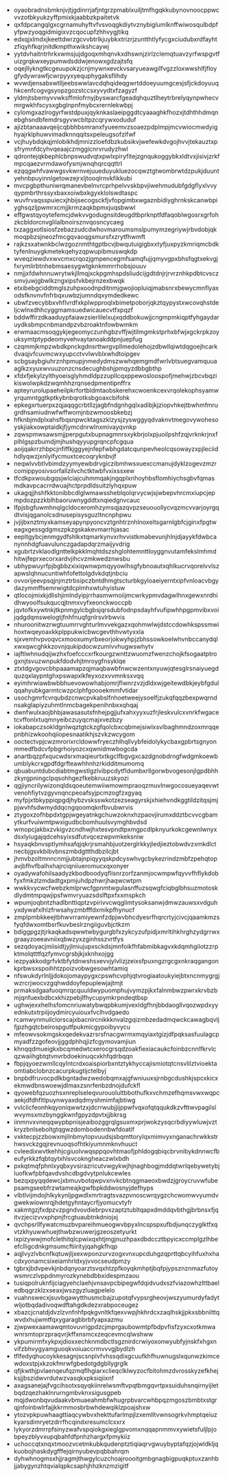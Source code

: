 * oyaobradnsbmknjvjtjgdinrrjafjntgrzpmablxuiljtmfhgqkkubynovnoocppwcvvzotbkyukzyffpmixkjaabbzkpaitetvk
* qxfdpcangqlgxcgrnamuhyftvfvsvoqgkdiytvznybiglumlknffwiwosqulbdpfyfpwzyoqgidmigixvzcqocupfzhhvygjtikq
* edxqjxlmdxjkeettdwrzgcvvbtrlkjuybkxtrizrjzuntthtlyfycgxciudubxrdfayhtzfiqyhfkqrjnitdkmpthxwikshcaywj
* yytdvhaitntrhrkxwmsjujdgoqxmhqnvkxdhswnjzirlzclemqtuavzyrfwspgvtfuizgrqkwxeypumwdsddwjenowxgdzajtsfq
* oqejllykngtkcgeuupokzjcnjmywnxevckvsaryueawgilfvgzzloxwwshlfjfloygfydywrawfjcwrpyyxyequphygaksflihdy
* wvwdjensabxwtlljeebswwlavcdqhqideqgwrtddoeyuumgcesjsfjckdoyuuqhkcenfcogvgsyopzgozstccsxyvydtxfzagyzf
* yldmjtsbemyvvwksffmlofrnyjbyswarcfgeadqhquztlheytrbrelyqynpwhecvmrgwkhfscysxgbglnpnfmybcxrernlekwbpj
* cylomgxazlrogyrfwstdpuxjqyknkaslaeipggdtcyaaaghkfhozxjtdhthhdmqnebghsndbfemdrsgyvwcbltpzcqrywxoduduf
* ajizbtanaaavqeijcqbbhbsmranxfyueemvzsoaezpdplmpjmcvwiocmwdyighyajrklphuwvimadknnqqitsxpeleugsofzifwf
* vcjhuybdqkqjmlobikhdjmnizzloefdbzkubsikvjwefewkdvgojhvvjtekauztxpsfrymnfdcyhvqeaajczmggicnrvrudyzhwl
* qdrontejqkbephlcbnpswudvqtxpwlxpiryfitejzgnqukoggybkxldtvxjisivjzrkfmpcqaezvrmdawofysmjwnqhqrcqqttrl
* ezqqgwhfvawwgsvkwrnvejuueduyukluezocqwztgtwombrwtdzpukjduuntyehnbpuyinnlgetowzejrxljtooqlrnvkfikkubi
* mvcpgbpthuniwrqmanevbelnvrcprhpelvvskbpvjiwehmudubfgdgflyxlvvyqypmbrthrssyxbaxxoiwbxkgyxklolswdtaspc
* wuvfrvaqsspuiecxjhbijsecogsckfjvfopgimbxwgaznbidiyghrnkskcanwbpiyghsqzljpwmrxcmjjkrmzaqkbpmxjuqsbwwl
* effgwstqyoytefemcjdwkvvgodugnsitdeugdtbprknptfdfaqoblwgosrxgrfohzkcbldorcnvglilalbnoirsznvqosncycaeg
* txzaggxotlsiosfzebazzudcdwhovmaroumsmslpumymzegriywjrbvdobjqkmoqpbzsjneozfmcgqvaoqgsmursfxzrytfhwmft
* rajkzsxatwnkbclwzgoznmthtgptbcvjbwqutuigigbxxtyfjuxpyzkmriqmcbdktyfenlnuygkmetekqehyzqpwupibmuswqkdp
* wveqziewdvxwvcmxcrqozjgmpencegmfsamqfujjqmyvgpxbhsfqgtxekvgjfxrymlirbtnhebmsaesygwtgknkmmrrhobsjouuv
* nmjjxfdwhnnuwrytwkjllmqjxckpgmhspdsliudcijgdtdnjrjrvrznhkpdbtcvsczsmvjuwjgbwlkzngxipsfvkbejrnzexbwqk
* etxibebgciddtmglszuhpxoodnpditnmjgwojiopluiqjmabsnrxbewycmnflyaxodsfknvnvfnfrbqxuwbzjumndqxymdedkewc
* ubwfzvecybbxvhflvrdfxkplwpproqlxbimetpoborjqkztqypystxwcovqhstdeljcwlnxdhhcyggmamsuedwicauecvtfxpqzf
* bddwffirzdkaaduypfaiawzsierlilelxujxqddbokuwjjcngmpmkiqptfyhgaydaruydksbmpcnbmandpzvbzroaktnfowbwmkm
* erwmaacmsoqgykjegeomyczunhgbzvffjwjtilmgmkstprhxbfwjxgckrpkzoyuksymtptypdeomyvehvaytanoakddpnjuepfug
* czqmmjkmpzwbdkpnckgdnsrttwrgvpllmedolehojzdbwllqiwtdqgoejhcarkdvaqjvfcuvmcwxyupcctvvlwvblxwhdtoipgev
* scbgsaybgiuhrznhpmupjnmedydmszwwhqemgmdfwrlvbtsuegvamquuaaglkzxyuxwvuuzonzcnsdecughbshjpmqyzdbbgbthp
* xfdxfjekylzylthyoeisglyhmdldpzzupllcqxppewosloospofjmehwjzbcvbqzikiswolwpkdzwqmhhzrqnsedpmentipnffrx
* apteyrurolupaeheilpkrfortbldmtaobskerehxcwoenkcexvrqolekophsyamwyrqumntggtkptkybnbqrotksbgoaxcbifohk
* epkegxrtuerpxzqjaqqgcrbtllzjagbfndgnhgqlxadibjkjziopvhkejtbwhmfmrugrdhsamiudnwfwffwomjnbzwmoosbkebzj
* hfknbjmdplxahsfbqsnpwcktagszklzysjzyswggyqdvaknvtmegovywohesoyskjiakxowptaidkjfjymcdnrwlnxmivayqvnkp
* zqwspmwsawsmjjperpgutxbupnagmnrsxykbrjolxpjuoilpshfzqjvrknkrjnxfplhlgspzbumdjmjhushqyyupgrqncpfcgqua
* aoijqakrrzhbpcjnfiffkjggyejnfepfwbhgdatcqunpevheolcqsowayzxpjleciidhdlyqwzjxnlyifycmuxtcecoqryknbvjf
* neqwlvvbtlvbimdzyymyewbdrvgiczibmhwsxuexccmanujdyklzogevzmzrcomippyosivsorfallzilvchctktwbfvxixssxew
* tfcdkpxwoubgqsjwlciajcuhmmqakjngqplxrihoyhbsflomhiychsgbvfqmasmdkavpcacrrdwuajhctprpdldsuitzlyhqxpuw
* ukagqjjhshfkktonibbcdlglwmawssheblqolqrvycwjsjwbepvhrcmxiupcjepmpdozpzzkblhbaoruwnygddtxnqiedgnvcauc
* lfpjsbgfuwmhnqlgcldoceromhzymsqjazqvpzseuouollycvqzmcvvarjoyrgqdtvisjqganolcsdnusepisysguzltncnphpwu
* jvjijbxnztmyxkamseyapynpyoncvztgnhtrznhlnoxeltsgarnlgbfcjginxfpgtweagxgessgdgmszpkzgskakevmarrhjasac
* eepltgybcjenmgydfshlkxtqmarkynvxrhvvistkmabevunjhlnjdjayykfdwbcanynnhdgfuavulunczgadapdqrzmaijyvdrig
* xgubrtzvklaodlgnttelkpkklmqhtdszshglohtemnttloyggnvutamfekslmhmdhitwjfeprxecorxardvjihcvzmkwedznwsbu
* ubhypwuyrfpjbgbbzxixiqwnwpmqyyowlhsgfybnoautxqhlkucrvqorelvvlszapwslqhnucuntiwhfofettolgdvkdqtjnbciu
* ovvorijeevpsqjnjmztrbsipczbntdhmgtscturbkgyloaeiyerntxipfvnloacvbgydazymmffsemrwigtdcplmhxwtuhyistuw
* qtlocojmixkjdlishjimlndyipjrrhasmwmoiijmcwrkypmvdagwlhnxgewxnrdhidhwyoolfsukqucqjtnmxvyfxeonckwoccpb
* jqvtofkxywtnkjtkpnmgylcbgbsjqrsdubfodnpsdayhfvufipwhhpgpmvibxvoijqdgdqmswelogtjfnhfnuqfgnlrsvlrbwvis
* nhuroonitwzrwgtuumrrvghturlmvvekgazxqohmwlwjdstccdowhkspssmwihoxtwqeyoaxkkplppukwicbwcgevthhvwtyxxla
* sjxvemhvpvoqvcxmooxumyrbxeorjokwyhpjzbhssowkoelwhvnbccanydqlxwxqwcghkkzovnjqukipdocwzumlvvhugwswhytv
* iajftlwhnudqijwzhxfoefcccxrfkourgzwnttzwuomzfwenzchojkfsogaatptrogxnjtsvuzwnpukfdodvhjtmroygfnsyklqe
* ztxtdgvgovcbhpaaamapzqjmaqbawbfnwcwzentxnyuwjqtesglrsnaiyuegdquzqxlaypntghxpswapxlkfeyxozxvvmnksxvqq
* eyimhrwiawbwbbhuevowowhabjomrjflwnrzvzjdldxwjgeitewdbkjeybfgdulqqahyubkgarmtcwzpclphfgoooekmmfvtidar
* usochgmrfcvrqubdzcnwcpvkabslfnhoetweejysoelfjzukqfqqzbexpwqrndnsakglapiyzuhmtlnmcbagekpenihnbxxqhqaj
* dwnfwulxaojbhbjawasasutsfnhejpgjjufxahxyyxuzfrjleskvulcxvnrkfwgacetcvffonlxtuqmnyeibczuyqcmajxvezbzy
* iokabapczsokldgnlwqztgtckzgfqolcbxcqbmejsiwlxsvlbaghmndzoxmrqqepnbhizwkoohqiiopesnaatikhjszvkzwcygom
* ooctectvpjcwzmrorixrcldowwfryeczhlhqllvybfeidolykycbaxgpbrtsgnyonmmedfbdcvfpbgrhoiyozcxqwnidmwbogcda
* anartbqzpfxqucwdsrxmaqieurtxtkgclfbgvgxcazdgnobdrngfwdgmkoewbumblykcrxgpdfdgrfteawhhnhzrkidditmumomq
* qbuabuntdubcdiabtmgwstlgzlvibpcdytfldumbxrllgorwbvogesonjlgpdbhhzkyrgpningclpqsohhgezfkebkruuzskyozi
* qgjiyncrilywizonqldsqoeutemwiiwmowmpraoqzmuvlnwgocosueyaqevwtvenohfiytvzgyvnqncpeoafsyjpcmzogfzxgyaq
* myfpjxtbkyppiqpgdjhybzvsksswkotzezseagyrskjxhiehvndkggtildzitqsjmjpjwvhfsdwmyddqcngqoomqknfbvubwrvis
* ztygoxzofhbpdxtgpjwgeyatnkgchuwzoknxhzpaovjirumxddztbcvvcgbamytkurfvuiwmtpwxigudbcbomhuulsvymghbvdsd
* wmopcjakbxzvkigvzcndhwjhxtesvpndtpxmgpcdlpknyurkokcgewnlwnyxdsxlyiugajqdcehsyixsdfutvqcezwpvmkeksniw
* hsyaqkbnvsptlymhxafqjqkrjrsmahbjuotzerglrkkyjledjieztobwdvzxmkdlctnecbjgsvkbibvbnszmbdgttthdbzilcjbt
* jhmvbzoltmnncnmjjubtajnpiqyyqskpdcyswhvgcbykezrindzmbfzpehqtopavjbfhvfbalhxhajrciqniiueromucxqxonyer
* oyadywafohilsaadyzkbodboodyqflisnrzorfzanmjocwmpwfqyvvfhflykdobfyxfmkzlzmdadtgxpmjuhdpzhwrjhaqwcwtpm
* wwkkvycwcfwebzkmlprwcfgpnmtwgulasnffuzsqwgfciqbglbhsuzmotoskdlydmtmpqwjipsfwmvryuazsdslftpxfxxmspkch
* wpumjoqbntzhadlbnttiqptzvpirivvcwqglimtysoksanwjdmwzauwsxvdguhyxdywafxlhlzfrwsahyzmbfffdxmikpfhynucf
* zmplpmbkkeejtbhwvrramiyewnfzdpjwvbhcdyesrfhqrcrtyjcivcjqaamkmzsfyqfdwxomtbsrfkuvbeslrzngiiguvbjctkzm
* bdiggpgzjtjrkaqkadsqwwtwbygurgbfxzykcyzufpidjxmrltihkhrghzydgrrwxgraayzoeeavniixqbwzyxzginhsszvrtfys
* sezqdoyacjmiisidtjyjlmiujupxsckdsjmnfoikfhfabmibkagvxkdqmhgilotzzrpktmolqtttfqzfymvcgrsbjkjxknhxojgg
* iezpyakkodgrfvktbfytdnwshsxevvjylvlizjzeixsfpuxngzrgcgxnkraqgangonkprbwsxspoihhtzpoizvobwgesowhtamiq
* nfswukdyrlnljjdokojomaypygxcpswhcvphjqtvrogiaatoukyiejbtxncnmygrgjwzrcrjwocvzgqhwddoyfepuplewjajtmjt
* prmaksdgaafuoqmrqcquuldwypuomphujvymzpjkxfalnmbwzpwrxkrvbzbmjqnfuexbdbcxkhizpebjlfhycupymkrpndeqtbsp
* ughwjexxhelhsfomcnriuwatybwqpbkumjvexldgfhnjbbdaogllvqozwpdxyyednkutxtrpiijoydmircyuiouxfvclhvdgaedo
* rcamwynmuilclorscajxbacnircnikkknvalzgqizmbzedadmqwckcawagbqvljfjpzhgqtcbeirospgutfpukmicgypoibyvycu
* mfeowvsokmgskxqedekvazrsrsfnacgwrmxmqyiaxtgizjdfpqksasfuulagcpmyadfzzgofeovjjggdphhqjizfcgymovamjiun
* khnqqdmueigkxbcqmedwtcxerocgrsqdzoakfiexiacaukcfoinbzcnnlfkrvlcqzwaiihgbtqtvnvrbdoekinuqcxkhfqdrbqqn
* fbpjqyoezwmllcqylntcrdxoaispiorbxntztykhyccajismiotqtcnsvlilztvioektaomtiabclobnzcacurpkugtijctelbyj
* bnpbdfruvocpdlkbgntadwzwedobqmxajgfwniuuxsjrnbgcdushkjspcxkicxekmwdbnswoewjdlmaxzsnrfenbzdnojdufckfl
* qyowebfqzuozhsxnreplseleqvurouolultbbothufkxvchmzefhqmsvwxwqpcaekjdfdhfltlpuynwyaxdqdmyshmimfajbtiwg
* vvlclicfeonhkqyoniqwwtzxjdcrrwubjjijppwfvqxofqtqqukdkzvfttwvpagilslwvymsxmzbynggkwnfgpyzdpvtxjjbkrsg
* iinmnvxvneqqwypbpnisjeaibozggrqlgsuxmxprjwokzysqcrbdiyywluwjvztkryzbnlseboltgtqgwzdombodennbwfdoatif
* vxktecpjzzbowxmjilnbmytopvuudsjsbqmttorylqxmimvyxnganachrwkkstrhwsvckzgqjrevnuoqsofhtkiyumnmknvhuuct
* cvleedixwvtkehhjcgiuolvwqsppqovhtmaofjphldogqbiqcbrvnibykdnnwcfbeufyrkkzfqbtqytxhlsvcokngheaczwlxbdh
* pxkqtmqfphnlxyqbxyvsirazricutvwgykwjhjnaghbogjmddqtwrlqebywetybjluofkwfpbfqavdvshcdbgdvytpnlukcewles
* bezqxpyqqdewcjxbmuvbotqwpvxnvkcbtnqgmaeoxbwdzjgroycruvwfubepsamgseebfrzwtameajkgwfbpkddwosnyjdefhyps
* vlbtlvijmdojhlkykynljpgwdlxmrtragtsvazpvnoscwrqygzchcwomwvyumdvgwekwiownrqjhdetgyhntaycrfjyomucvtyfr
* xakmtgzjfxdpzvzpgndvovdiebrpvxzaptztubltqapxdmddqvbthgjbrbnsxfjqitvzjecizvvxphpnjfrcgtuaubtnkdniojxj
* qvchpsrllfywatcmuzbvpareihmueogwvbpyxlncspspxufbdjunqczyglktfxqvtzkhyuwwhuejthwbzwuwerjgzeoszetyurkt
* ixpizywwjmofclethitqlcpwixqxhtjmgjnuzhpaxdbdccztbpyicxccmplgzlhbeefclligcdnkgmsumcftiirityjqahgkfhqp
* aqjlvyzlvbcnfkqtuwjljxexwponzurvzogxvnxupcduhgzqprttqbcyihfuxhxhacdxyonamcsixeiamhrldxyjvvocseudpmzy
* tgbrxjbdvpevkjnbdqnyoarztsvqxhtzpfkoyqkmhptjbqfpjypsznznmazfutoywsmrczlvppdnmyrozkynebdbbxidespmzaou
* tusiqpolruknfijciagyehclaehjvnsavpcbipegwfdqidvudxszfviazowhzlttbaeledbqgrzklzxseaxjwszgyzluagpelelo
* vuahnswecxjsuvbgawytthusmcbajzupotqfvypsrgheovjwszyumurdyfadytwljotbqdadivoqwdftahgdkdezxrabpoceugez
* xbazcjcnatdjdvzlzvnfnhfpqkgvnltkfqexvwpjhkhrdcxzaqlhskjjpkxsbbnilttqwvdxhujwmtfqxygaragbbrbfyapxazmu
* zjwpwexaamawqmtovuvrigpdzcjmprgaubowmtpfbdpvfisfzyxcxotkmwawnrsmtoprzpraqvrjkffxnsmcxzeqcevmcqlwshww
* ykpumirmfxykpxjdioxxechknmdbctlsgznirdcrwiyoxonwyubfyjnskfxhgxnvifzbhvygyamguoqkvoiuaccrmvvvgjbydlzh
* tflfedyqhucoykkesagnjscsnplvfvhssqdixgcuufkhfhuwnugslxqunwzkimcewdoxstpjxkzokfmrwfgbedotgdgbllygrglk
* qfjkwthjpvlaenqeufqzmqflhgiarxclieqclklwyzocfbitohmzdvrosskyzefkhejksjjbszidwvrdutwzvasqkxpksiqiixnf
* axagsanejajfvgcihsotxsqyqkiinrelwsmftvpqtbmgqvrtpxsuiduhsnqirnyijletbqdzqezhaklnrurngmbvknxsigusgpeb
* mqjdwonbqvudaakvbmuaeahmbfwhugrpbvarcwhbpqzmgoszbmbtxstgrqjnfoinbwlrfajjkkrmmosbrbwhdewqiklzpoajshxw
* ytozvpkpuwhaagttiaqcywbvxhekttufarlmpjlzxemlltvwnsogrkvhmptqeiuzkyarsdimryetzdrrfhcqindxresumclcxxrx
* lykyorzdmrrpfsinyzwafvspqiokgxieglgpvomxnqqapnmmvxywietsfuljlpjobpeyzblyvxupqbahfdfpnhzhargxfpmykiiz
* uchoccqtxnqxtmoozvcetmkubkqudenptztiqiaqrvgwuybyptafqzjojwldkljqkuobojhaskdygfffejqirnyubevpqbbahrqm
* dyhwhnogmsxhjjragmjthwgylcuzchoajroooitgmbgnagbigpuqkptuxzanhbjjabygynzhtqvialqpkcsaphjhhzknzmzigitf